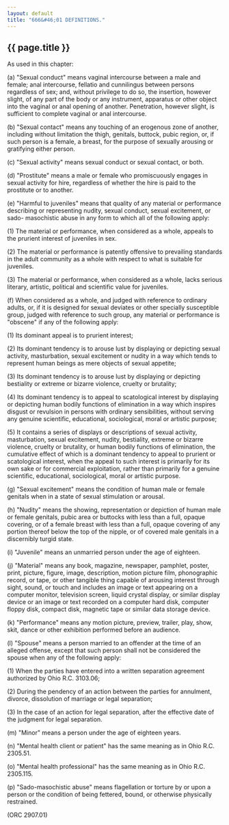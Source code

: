 ```yaml
---
layout: default
title: "666&#46;01 DEFINITIONS."
---
```


{{ page.title }}
----------------

As used in this chapter:

(a) &quot;Sexual conduct&quot; means vaginal intercourse between a male and female; anal intercourse, fellatio and cunnilingus between persons regardless of sex; and, without privilege to do so, the insertion, however slight, of any part of the body or any instrument, apparatus or other object into the vaginal or anal opening of another. Penetration, however slight, is sufficient to complete vaginal or anal intercourse.

(b) &quot;Sexual contact&quot; means any touching of an erogenous zone of another, including without limitation the thigh, genitals, buttock, pubic region, or, if such person is a female, a breast, for the purpose of sexually arousing or gratifying either person.

(c) &quot;Sexual activity&quot; means sexual conduct or sexual contact, or both.

(d) &quot;Prostitute&quot; means a male or female who promiscuously engages in sexual activity for hire, regardless of whether the hire is paid to the prostitute or to another.

(e) "Harmful to juveniles" means that quality of any material or performance describing or representing nudity, sexual conduct, sexual excitement, or sado- masochistic abuse in any form to which all of the following apply:

(1) The material or performance, when considered as a whole, appeals to the prurient interest of juveniles in sex.

(2) The material or performance is patently offensive to prevailing standards in the adult community as a whole with respect to what is suitable for juveniles.

(3) The material or performance, when considered as a whole, lacks serious literary, artistic, political and scientific value for juveniles.

(f) When considered as a whole, and judged with reference to ordinary adults, or, if it is designed for sexual deviates or other specially susceptible group, judged with reference to such group, any material or performance is &quot;obscene&quot; if any of the following apply:

(1) Its dominant appeal is to prurient interest;

(2) Its dominant tendency is to arouse lust by displaying or depicting sexual activity, masturbation, sexual excitement or nudity in a way which tends to represent human beings as mere objects of sexual appetite;

(3) Its dominant tendency is to arouse lust by displaying or depicting bestiality or extreme or bizarre violence, cruelty or brutality;

(4) Its dominant tendency is to appeal to scatological interest by displaying or depicting human bodily functions of elimination in a way which inspires disgust or revulsion in persons with ordinary sensibilities, without serving any genuine scientific, educational, sociological, moral or artistic purpose;

(5) It contains a series of displays or descriptions of sexual activity, masturbation, sexual excitement, nudity, bestiality, extreme or bizarre violence, cruelty or brutality, or human bodily functions of elimination, the cumulative effect of which is a dominant tendency to appeal to prurient or scatological interest, when the appeal to such interest is primarily for its own sake or for commercial exploitation, rather than primarily for a genuine scientific, educational, sociological, moral or artistic purpose.

(g) &quot;Sexual excitement&quot; means the condition of human male or female genitals when in a state of sexual stimulation or arousal.

(h) &quot;Nudity&quot; means the showing, representation or depiction of human male or female genitals, pubic area or buttocks with less than a full, opaque covering, or of a female breast with less than a full, opaque covering of any portion thereof below the top of the nipple, or of covered male genitals in a discernibly turgid state.

(i) &quot;Juvenile&quot; means an unmarried person under the age of eighteen.

(j) &quot;Material&quot; means any book, magazine, newspaper, pamphlet, poster, print, picture, figure, image, description, motion picture film, phonographic record, or tape, or other tangible thing capable of arousing interest through sight, sound, or touch and includes an image or text appearing on a computer monitor, television screen, liquid crystal display, or similar display device or an image or text recorded on a computer hard disk, computer floppy disk, compact disk, magnetic tape or similar data storage device.

(k) &quot;Performance&quot; means any motion picture, preview, trailer, play, show, skit, dance or other exhibition performed before an audience.

(l) &quot;Spouse&quot; means a person married to an offender at the time of an alleged offense, except that such person shall not be considered the spouse when any of the following apply:

(1) When the parties have entered into a written separation agreement authorized by Ohio R.C. 3103.06;

(2) During the pendency of an action between the parties for annulment, divorce, dissolution of marriage or legal separation;

(3) In the case of an action for legal separation, after the effective date of the judgment for legal separation.

(m) &quot;Minor&quot; means a person under the age of eighteen years.

(n) "Mental health client or patient" has the same meaning as in Ohio R.C. 2305.51.

(o) "Mental health professional" has the same meaning as in Ohio R.C. 2305.115.

(p) "Sado-masochistic abuse" means flagellation or torture by or upon a person or the condition of being fettered, bound, or otherwise physically restrained.

(ORC 2907.01)